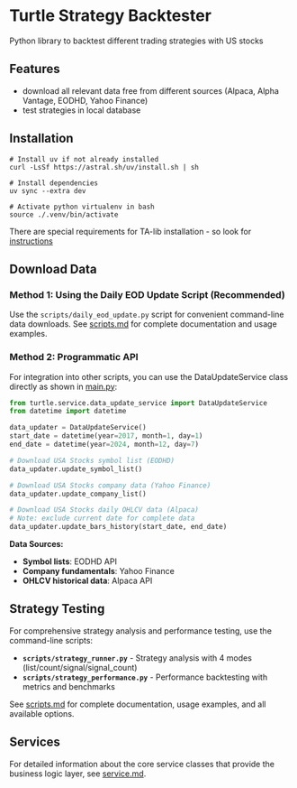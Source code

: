 # Turtle Strategy Backtester
Python library to backtest different trading strategies with US stocks

## Features
- download all relevant data free from different sources (Alpaca, Alpha Vantage, EODHD, Yahoo Finance)
- test strategies in local database

## Installation
```
# Install uv if not already installed
curl -LsSf https://astral.sh/uv/install.sh | sh

# Install dependencies
uv sync --extra dev

# Activate python virtualenv in bash
source ./.venv/bin/activate
```
There are special requirements for TA-lib installation - so look for [instructions](https://github.com/jaaknt/turtle-backtest/blob/main/.github/workflows/build.yml)

## Download Data

### Method 1: Using the Daily EOD Update Script (Recommended)

Use the `scripts/daily_eod_update.py` script for convenient command-line data downloads. See [scripts.md](scripts.md#daily_eod_updatepy) for complete documentation and usage examples.

### Method 2: Programmatic API

For integration into other scripts, you can use the DataUpdateService class directly as shown in [main.py](https://github.com/jaaknt/turtle-backtest/blob/main/main.py):

```python
from turtle.service.data_update_service import DataUpdateService
from datetime import datetime

data_updater = DataUpdateService()
start_date = datetime(year=2017, month=1, day=1)
end_date = datetime(year=2024, month=12, day=7)

# Download USA Stocks symbol list (EODHD)
data_updater.update_symbol_list()

# Download USA Stocks company data (Yahoo Finance)
data_updater.update_company_list()

# Download USA Stocks daily OHLCV data (Alpaca)
# Note: exclude current date for complete data
data_updater.update_bars_history(start_date, end_date)
```

**Data Sources:**
- **Symbol lists**: EODHD API
- **Company fundamentals**: Yahoo Finance
- **OHLCV historical data**: Alpaca API

## Strategy Testing

For comprehensive strategy analysis and performance testing, use the command-line scripts:

- **`scripts/strategy_runner.py`** - Strategy analysis with 4 modes (list/count/signal/signal_count)
- **`scripts/strategy_performance.py`** - Performance backtesting with metrics and benchmarks

See [scripts.md](scripts.md) for complete documentation, usage examples, and all available options.

## Services

For detailed information about the core service classes that provide the business logic layer, see [service.md](service.md).
